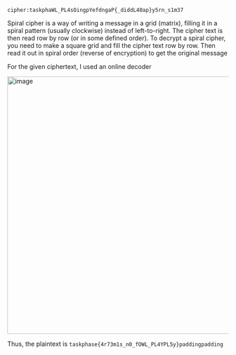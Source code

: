 `cipher:taskphaWL_PL4sOingpYefdngaP{_diddL40ap}y5rn_s1m37`

Spiral cipher is a way of writing a message in a grid (matrix), filling it in a spiral pattern (usually clockwise) instead of left-to-right. The cipher text is then read row by row (or in some defined order).
To decrypt a spiral cipher, you need to make a square grid and fill the cipher text row by row. Then read it out in spiral order (reverse of encryption) to get the original message

For the given ciphertext, I used an online decoder

<img width="1237" height="586" alt="image" src="https://github.com/user-attachments/assets/5462f4ea-4d25-4e63-bbc7-c23998de1922" />

Thus, the plaintext is `taskphase{4r73m1s_n0_fOWL_PL4YPL5y}paddingpadding`

